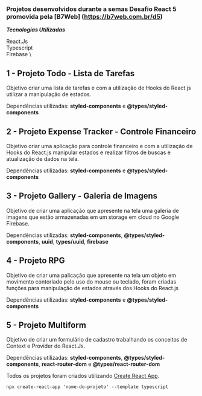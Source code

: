 ### Projetos desenvolvidos durante a semas Desafio React 5 promovida pela [B7Web] (https://b7web.com.br/d5)

***Tecnologias Utilizadas***

React.Js \
Typescript \
Firebase \

## 1 - Projeto Todo - Lista de Tarefas

Objetivo criar uma lista de tarefas e com a utilização de Hooks do React.js utilizar a manipulação de estados.

Dependências utilizadas: **styled-components** e **@types/styled-components**

## 2 - Projeto Expense Tracker - Controle Financeiro 
Objetivo criar uma aplicação para controle financeiro e com a utilização de Hooks do React.js manipular estados e realizar filtros de buscas e atualização de dados na tela.

Dependências utilizadas: **styled-components** e **@types/styled-components**

## 3 - Projeto Gallery - Galeria de Imagens
Objetivo de criar uma aplicação que apresente na tela uma galeria de imagens que estão armazenadas em um storage em cloud no Google Firebase.

Dependências utilizadas: **styled-components**, **@types/styled-components**, **uuid**, **types/uuid**, **firebase**

## 4 - Projeto RPG
Objetivo de criar uma palicação que apresente na tela um objeto em movimento contorlado pelo uso do mouse ou teclado, foram criadas funções para manipulação de estados através dos Hooks do React.js

Dependências utilizadas: **styled-components** e **@types/styled-components**

## 5 - Projeto Multiform
Objetivo de criar um formulário de cadastro trabalhando os conceitos de Context e Provider do React.Js.

Dependências utilizadas: **styled-components**, **@types/styled-components**, **react-router-dom** e **@types/react-router-dom**

Todos os projetos foram criados utilizando [Create React App](https://github.com/facebook/create-react-app).

`npx create-react-app 'nome-do-projeto' --template typescript`

